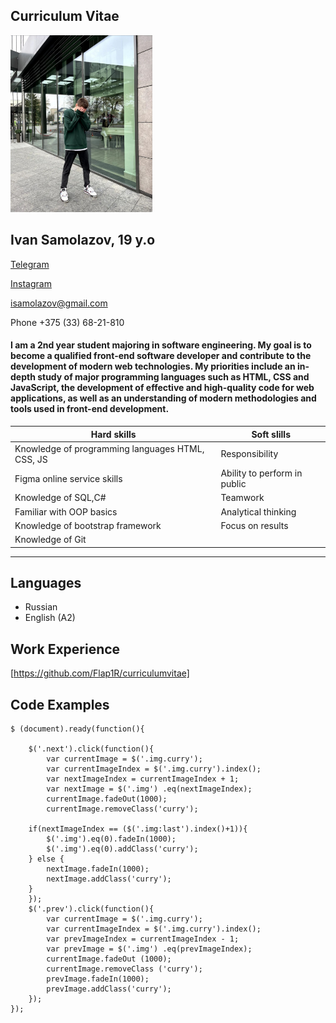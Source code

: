 ## Curriculum Vitae
<img src="image/photo_2023-02-21_00-48-34.jpg" width="45%" height="45%" />

## Ivan Samolazov, 19 y.o

[Telegram](адрес "https://t.me/flapir")


[Instagram](адрес "https://www.instagram.com/flap1r/")

isamolazov@gmail.com

Phone +375 (33) 68-21-810

#### I am a 2nd year student majoring in software engineering. My goal is to become a qualified front-end software developer and contribute to the development of modern web technologies. My priorities include an in-depth study of major programming languages such as HTML, CSS and JavaScript, the development of effective and high-quality code for web applications, as well as an understanding of modern methodologies and tools used in front-end development.

|Hard skills| Soft slills|
|-------------|------------|
|Knowledge of programming languages HTML, CSS, JS|Responsibility|
|Figma online service skills|Ability to perform in public|
|Knowledge of SQL,C#|Teamwork|
|Familiar with OOP basics|Analytical thinking|
|Knowledge of bootstrap framework|Focus on results|
|Knowledge of Git|    |

***

## Languages
* Russian
* English (A2)

## Work Experience
[https://github.com/Flap1R/curriculumvitae]

## Code Examples
```
$ (document).ready(function(){
   
    $('.next').click(function(){
        var currentImage = $('.img.curry');
        var currentImageIndex = $('.img.curry').index();
        var nextImageIndex = currentImageIndex + 1;
        var nextImage = $('.img') .eq(nextImageIndex);
        currentImage.fadeOut(1000);
        currentImage.removeClass('curry');
    
    if(nextImageIndex == ($('.img:last').index()+1)){
        $('.img').eq(0).fadeIn(1000);
        $('.img').eq(0).addClass('curry');
    } else {
        nextImage.fadeIn(1000);
        nextImage.addClass('curry');
    }
    });
    $('.prev').click(function(){
        var currentImage = $('.img.curry');
        var currentImageIndex = $('.img.curry').index();
        var prevImageIndex = currentImageIndex - 1;
        var prevImage = $('.img') .eq(prevImageIndex);
        currentImage.fadeOut (1000);
        currentImage.removeClass ('curry');
        prevImage.fadeIn(1000);
        prevImage.addClass('curry');
    });
});
```

